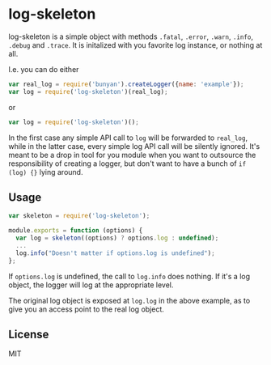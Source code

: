 # log-skeleton

log-skeleton is a simple object with methods `.fatal`, `.error`, `.warn`, `.info`, `.debug` and `.trace`. It is initalized with you favorite log instance, or nothing at all.

I.e. you can do either
```Javascript
var real_log = require('bunyan').createLogger({name: 'example'});
var log = require('log-skeleton')(real_log);
```
or 
```Javascript
var log = require('log-skeleton')();
```

In the first case any simple API call to `log` will be forwarded to `real_log`, while in the latter case, every simple log API call will be silently ignored. It's meant to be a drop in tool for you module when you want to outsource the responsibility of creating a logger, but don't want to have a bunch of `if (log) {}` lying around.

## Usage

```Javascript
var skeleton = require('log-skeleton');

module.exports = function (options) {
  var log = skeleton((options) ? options.log : undefined);
  ...
  log.info("Doesn't matter if options.log is undefined");
};
```

If `options.log` is undefined, the call to `log.info` does nothing. If it's a log object, the logger will log at the appropriate level.

The original log object is exposed at `log.log` in the above example, as to give you an access point to the real log object.

## License

MIT
